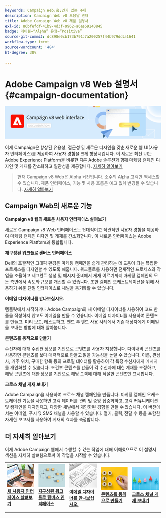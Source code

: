 ```yaml
---
keywords: Campaign Web;홈;인기 있는 주제
description: Campaign Web v8 도움말 센터
title: Adobe Campaign Web v8 제품 설명서
exl-id: 86bfefdf-41b9-4d3f-9962-a6ae69140845
badge: 레이블=“Alpha” 유형=“Positive”
source-git-commit: dc898e0cb173b791c7a200257f44b979dd7a1641
workflow-type: tm+mt
source-wordcount: '484'
ht-degree: 38%

---
```


# Adobe Campaign v8 Web 설명서 {#campaign-documentation}

![](assets/do-not-localize/banner-documentationv8.png)

이제 Campaign은 향상된 유용성, 접근성 및 새로운 디자인을 갖춘 새로운 웹 UI(사용자 인터페이스)를 제공하여 사용자 경험을 크게 향상시킵니다. 이 새로운 최신 UI는 Adobe Experience Platform을 비롯한 다른 Adobe 솔루션과 함께 마케팅 캠페인 디자인 및 게재를 간소화하고 일관성을 제공합니다. [자세히 알아보기](get-started/get-started.md)

>현재 Campaign v8 Web은 Alpha 버전입니다. 소수의 Alpha 고객만 액세스할 수 있습니다. 제품 인터페이스, 기능 및 사용 흐름은 예고 없이 변경될 수 있습니다. [자세히 알아보기](rn/whats-new.md)

## Campaign Web의 새로운 기능

**Campaign v8 웹의 새로운 사용자 인터페이스 살펴보기**

새로운 Campaign v8 Web 인터페이스는 현대적이고 직관적인 사용자 경험을 제공하여 마케팅 캠페인 디자인 및 게재를 간소화합니다. 이 새로운 인터페이스는 Adobe Experience Platform과 통합됩니다.

**재구성된 워크플로 캔버스 인터페이스**

Dell의 포괄적인 그래픽 환경은 마케팅 캠페인을 쉽게 관리하는 데 도움이 되는 복잡한 프로세스를 디자인할 수 있도록 해줍니다. 워크플로를 사용하면 전체적인 프로세스와 작업을 조율하고 세그먼트 생성 및 메시지 준비에서 게재 이르기까지 마케팅 캠페인의 모든 측면에서 속도와 규모를 개선할 수 있습니다. 또한 캠페인 오케스트레이션을 위해 사용하기 쉬운 단일 인터페이스로 채널을 동기화할 수 있습니다.

**이메일 디자이너를 만나보십시오.**

템플릿에서 시작하거나 Adobe Campaign의 새 이메일 디자이너를 사용하여 코드 한 줄을 작성하지 않고도 이메일을 만들 수 있습니다. 이메일 디자이너를 사용하여 콘텐츠를 만들고, 미리 보고, 테스트하고, 엔드 투 엔드 사용 사례에서 기존 대상자에게 이메일을 보내는 방법에 대해 알아봅니다.

**콘텐츠를 동적으로 만들기**

수신자에 대해 수집한 정보를 기반으로 콘텐츠를 사용자 지정합니다. 다이내믹 콘텐츠를 사용하면 콘텐츠를 보다 매력적으로 만들고 읽을 가능성을 높일 수 있습니다. 이름, 관심사, 거주 위치, 구매한 항목 등의 프로필 데이터를 활용하여 각 특정 수신자에게 메시지를 개인화할 수 있습니다. 조건부 콘텐츠를 만들어 각 수신자에 대한 게재를 조정하고, 해당 콘텐츠에 대한 정보를 기반으로 해당 고객에 대해 적절한 콘텐츠만 표시합니다.

**크로스 채널 게재 보내기**

Adobe Campaign을 사용하여 크로스 채널 캠페인을 만듭니다. 마케팅 캠페인 오케스트레이션 기능을 사용하면 고객 데이터를 관리 및 중앙 집중화하고, 고객 커뮤니케이션 및 캠페인을 디자인하고, 다양한 채널에서 개인화된 경험을 만들 수 있습니다. 이 버전에서는 이메일, 푸시 및 SMS 채널을 사용할 수 있습니다. 열기, 클릭, 전달 수 등을 포함한 자세한 보고서를 사용하여 게재의 효과를 측정합니다.

## 더 자세히 알아보기

이제 Adobe Campaign 웹에서 수행할 수 있는 작업에 대해 이해했으므로 이 설명서 섹션을 자세히 살펴봄으로써 이 작업을 시작할 수 있습니다.

<table style="table-layout:fixed"><tr style="border: 0;">
<td>
<a href="get-started/user-interface.md">
<img alt="새로운 UI" src="assets/do-not-localize/menu-ui.jpeg">
</a>
<div><a href="get-started/user-interface.md"><strong>새 사용자 인터페이스 살펴보기</strong>
</div>
<p>
</td>
<td>
<a href="workflows/gs-workflows.md">
<img alt="유효성 검사" src="assets/do-not-localize/menu-workflows.jpeg">
</a>
<div>
<a href="workflows/gs-workflows.md"><strong>재구성된 워크플로 캔버스 인터페이스</strong></a>
</div>
<p>
</td>
<td>
<a href="content/create-email-content.md">
<img alt="저빈도" src="assets/do-not-localize/menu-design.jpg">
</a>
<div>
<a href="content/create-email-content.md"><strong>이메일 디자이너를 만나보십시오.</strong></a>
</div>
<p></td>
<td>
<a href="personalization/gs-personalization.md">
<img alt="대상자" src="assets/do-not-localize/menu-dynamic.jpg">
</a>
<div>
<a href="personalization/gs-personalization.md"><strong>콘텐츠를 동적으로 만들기</strong></a>
</div>
<p>
</td>
<td>
<a href="campaigns/gs-campaigns.md">
<img alt="유효성 검사" src="assets/do-not-localize/menu-campaign.jpeg">
</a>
<div>
<a href="campaigns/gs-campaigns.md"><strong>크로스 채널 게재 보내기</strong></a>
</div>
<p>
</td>
</tr></table>

<!--
<table style="table-layout:fixed">
<tr style="border: 0;"><td width="30%"><a href="get-started/user-interface.md">
<img alt="new UI" src="assets/do-not-localize/menu-ui.jpeg" width="150px">
</a></td><td>Discover Campaign Web new user interface, latest improvements, key capabilities. Learn how to use them to build cross-channel campaigns for your audiences. With its user-friendly features, Campaign helps you streamline personalized cross-channel campaign creation process, drive results, and gain a competitive edge.</td></tr>
<tr style="border: 0;"><td width="30%"><a href="get-started/user-interface.md">
<img alt="new UI" src="assets/do-not-localize/menu-workflows.jpeg" width="150px">
</a></td><td>Our comprehensive graphical canvas makes it easy for you to design processes such as segmentation, campaign execution, and more. With this advanced tool at your fingertips, you can streamline your workflow and elevate your campaigns.</td></tr>
<tr style="border: 0;"><td width="30%"><a href="get-started/user-interface.md">
<img alt="new UI" src="assets/do-not-localize/menu-design.jpg" width="150px">
</a></td><td>Start from a template, or use Adobe Campaign's new Email Designer to create emails without having to write a single line of code. Learn how to use the Email Designer to create your content, preview and test it, and send an email to an existing audience in an end-to-end use case.</td></tr>
<tr style="border: 0;"><td width="30%"><a href="get-started/user-interface.md">
<img alt="new UI" src="assets/do-not-localize/menu-dynamic.jpg" width="150px">
</a></td><td>Create conditional content to define dynamic personalization based on the recipient's profile, automatically replacing text blocks and images when certain conditions are met. This feature can take your campaigns to new heights and deliver highly targeted, personalized experiences to your audience</td></tr>
<tr style="border: 0;"><td width="30%"><a href="get-started/user-interface.md">
<img alt="new UI" src="assets/do-not-localize/menu-campaign.jpeg" width="150px">
</a></td><td>Adobe Campaign capabilities help you manage centralized customer data, design customer communications and campaigns, and create personalized experiences across different channels: Email, Push and SMS.</td></tr>
</table>
-->









